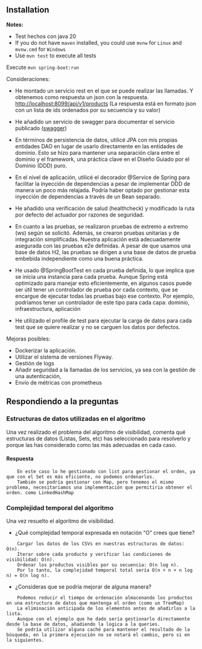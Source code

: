 ## Installation

**Notes:**
- Test hechos con java 20
- If you do not have `maven` installed, you could use `mvnw` for `Linux` and `mvnw.cmd` for `Windows`
- Use `mvn test` to execute all tests

Execute `mvn spring-boot:run`



Consideraciones:

- He montado un servicio rest en el que se puede realizar las llamadas. Y obtenemos como respuesta un json con la respuesta. [http://localhost:8099/api/v1/products](http://localhost:8099/api/v1/products) (La respuesta está en formato json con un lista de ids ordenados por su secuencia y su valor)
 
- He añadido un servicio de swagger para documentar el servicio publicado ([swagger](http://localhost:8099/))

- En términos de persistencia de datos, utilicé JPA con mis propias entidades DAO en lugar de usarlo directamente en las entidades de dominio. Esto se hizo para mantener una separación clara entre el dominio y el framework, una práctica clave en el Diseño Guiado por el Dominio (DDD) puro.

- En el nivel de aplicación, utilicé el decorador @Service de Spring para facilitar la inyección de dependencias a pesar de implementar DDD de manera un poco más relajada. Podría haber optado por gestionar esta inyección de dependencias a través de un Bean separado.

- He añadido una verificación de salud (healthcheck) y modificado la ruta por defecto del actuador por razones de seguridad.

- En cuanto a las pruebas, se realizaron pruebas de extremo a extremo (ws) según se solicitó. Además, se crearon pruebas unitarias y de integración simplificadas. Nuestra aplicación está adecuadamente asegurada con las pruebas e2e definidas. A pesar de que usamos una base de datos H2, las pruebas se dirigen a una base de datos de prueba embebida independiente como una buena práctica.

- He usado @SpringBootTest en cada prueba definida, lo que implica que se inicia una instancia para cada prueba. Aunque Spring está optimizado para manejar esto eficientemente, en algunos casos puede ser útil tener un controlador de prueba por cada contexto, que se encargue de ejecutar todas las pruebas bajo ese contexto. Por ejemplo, podríamos tener un controlador de este tipo para cada capa: dominio, infraestructura, aplicación

- He utilizado el profile de test para ejecutar la carga de datos para cada test que se quiere realizar y no se carguen los datos por defectos.


Mejoras posibles:

- Dockerizar la aplicación.
- Utilizar el sistema de versiones Flyway.
- Gestión de logs
- Añadir seguridad a la llamadas de los servicios, ya sea con la gestión de una autenticación, 
- Envío de métricas con prometheus


## Respondiendo a la preguntas

### Estructuras de datos utilizadas en el algoritmo
Una vez realizado el problema del algoritmo de visibilidad, comenta qué estructuras de datos (Listas,
Sets, etc) has seleccionado para resolverlo y porque las has considerado como las más adecuadas en
cada caso.

#### Respuesta
```
    En este caso lo he gestionado con list para gestionar el orden, ya que con el Set es más eficiente, no podemos ordenarlos.
    También se podría gestionar con Map, pero tenemos el mismo problema, necesitariamos una implementación que permitiria obtener el orden. como LinkedHashMap  
```


### Complejidad temporal del algoritmo 
Una vez resuelto el algoritmo de visibilidad. 
- ¿Qué complejidad temporal expresada en notación “O”
crees que tiene? 
```
    Cargar los datos de los CSVs en nuestras estructuras de datos: O(n).
    Iterar sobre cada producto y verificar las condiciones de visibilidad: O(n).
    Ordenar los productos visibles por su secuencia: O(n log n).
    Por lo tanto, la complejidad temporal total sería O(n + n + n log n) = O(n log n).  
``` 
- ¿Consideras que se podría mejorar de alguna manera?
```
    Podemos reducir el tiempo de ordenación almacenando los productos en una estructura de datos que mantenga el orden (como un TreeMap)
    La eliminación anticipada de los elementos antes de añadirlos a la lista. 
    Aunque con el ejemplo que he dado sería gestionarlo directamente desde la base de datos, añadiendo la logica a la queries.
    Se podría utilizar alguna caché para mantener el resultado de la búsqueda, en la primera ejecución no se notará el cambio, pero si en la siguientes. 
```
